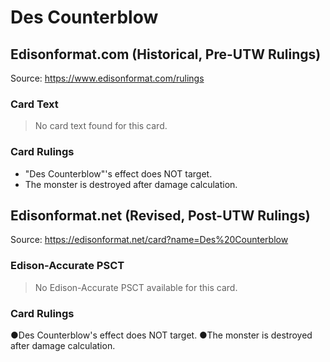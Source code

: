 # Des Counterblow

## Edisonformat.com (Historical, Pre-UTW Rulings)

Source: https://www.edisonformat.com/rulings

### Card Text

> No card text found for this card.

### Card Rulings

*   "Des Counterblow"'s effect does NOT target.
*   The monster is destroyed after damage calculation.

## Edisonformat.net (Revised, Post-UTW Rulings)

Source: https://edisonformat.net/card?name=Des%20Counterblow

### Edison-Accurate PSCT

> No Edison-Accurate PSCT available for this card.

### Card Rulings

●Des Counterblow's effect does NOT target.
●The monster is destroyed after damage calculation.
            